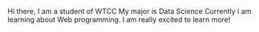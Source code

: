 Hi there,
I am a student of WTCC
My major is Data Science
Currently i am learning about Web programming.
I am really excited to learn more!
